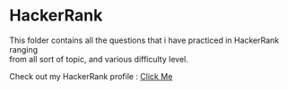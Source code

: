 # HackerRank

This folder contains all the questions that i have practiced in HackerRank ranging  
from all sort of topic, and various difficulty level.

Check out my HackerRank profile : [Click Me](https://www.hackerrank.com/Aka2029)
